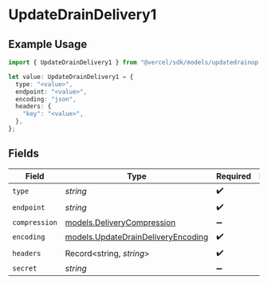 # UpdateDrainDelivery1

## Example Usage

```typescript
import { UpdateDrainDelivery1 } from "@vercel/sdk/models/updatedrainop.js";

let value: UpdateDrainDelivery1 = {
  type: "<value>",
  endpoint: "<value>",
  encoding: "json",
  headers: {
    "key": "<value>",
  },
};
```

## Fields

| Field                                                                          | Type                                                                           | Required                                                                       | Description                                                                    |
| ------------------------------------------------------------------------------ | ------------------------------------------------------------------------------ | ------------------------------------------------------------------------------ | ------------------------------------------------------------------------------ |
| `type`                                                                         | *string*                                                                       | :heavy_check_mark:                                                             | N/A                                                                            |
| `endpoint`                                                                     | *string*                                                                       | :heavy_check_mark:                                                             | N/A                                                                            |
| `compression`                                                                  | [models.DeliveryCompression](../models/deliverycompression.md)                 | :heavy_minus_sign:                                                             | N/A                                                                            |
| `encoding`                                                                     | [models.UpdateDrainDeliveryEncoding](../models/updatedraindeliveryencoding.md) | :heavy_check_mark:                                                             | N/A                                                                            |
| `headers`                                                                      | Record<string, *string*>                                                       | :heavy_check_mark:                                                             | N/A                                                                            |
| `secret`                                                                       | *string*                                                                       | :heavy_minus_sign:                                                             | N/A                                                                            |